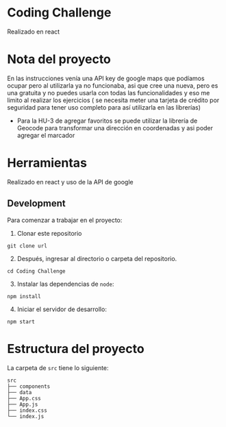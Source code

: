 # Coding Challenge
Realizado en react

# Nota del proyecto 
En las instrucciones venía una API key de google maps que podíamos ocupar pero al utilizarla ya no funcionaba, asi que cree una nueva, pero es una gratuita y no puedes usarla con todas las funcionalidades y eso me limito al realizar los ejercicios ( se necesita meter una tarjeta de crédito por seguridad para tener uso completo para así utilizarla en las librerías)

- Para la HU-3 de agregar favoritos se puede utilizar la librería de Geocode para transformar una dirección en coordenadas y asi poder agregar el marcador


# Herramientas
Realizado en react y uso de la API de google 

## Development


Para comenzar a trabajar en el proyecto:

1. Clonar este repositorio

```shell
git clone url
```

2. Después, ingresar al directorio o carpeta del repositorio.

```shell
cd Coding Challenge
```

3. Instalar las dependencias de `node`:

```shell
npm install
```

4. Iniciar el servidor de desarrollo:

```shell
npm start
```

# Estructura del proyecto

La carpeta de `src` tiene lo siguiente:
```
src
├── components
├── data
├── App.css
├── App.js
├── index.css
└── index.js
```

